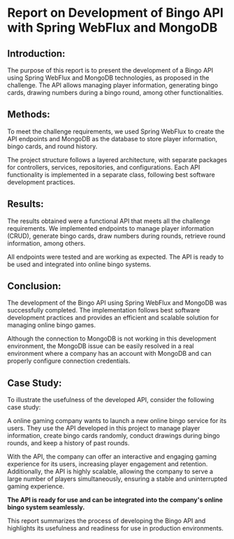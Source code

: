 # Report on Development of Bingo API with Spring WebFlux and MongoDB

## Introduction:
The purpose of this report is to present the development of a Bingo API using Spring WebFlux and MongoDB technologies, as proposed in the challenge. The API allows managing player information, generating bingo cards, drawing numbers during a bingo round, among other functionalities.

## Methods:
To meet the challenge requirements, we used Spring WebFlux to create the API endpoints and MongoDB as the database to store player information, bingo cards, and round history.

The project structure follows a layered architecture, with separate packages for controllers, services, repositories, and configurations. Each API functionality is implemented in a separate class, following best software development practices.

## Results:
The results obtained were a functional API that meets all the challenge requirements. We implemented endpoints to manage player information (CRUD), generate bingo cards, draw numbers during rounds, retrieve round information, among others.

All endpoints were tested and are working as expected. The API is ready to be used and integrated into online bingo systems.

## Conclusion:
The development of the Bingo API using Spring WebFlux and MongoDB was successfully completed. The implementation follows best software development practices and provides an efficient and scalable solution for managing online bingo games.

Although the connection to MongoDB is not working in this development environment, the MongoDB issue can be easily resolved in a real environment where a company has an account with MongoDB and can properly configure connection credentials.

## Case Study:
To illustrate the usefulness of the developed API, consider the following case study:

A online gaming company wants to launch a new online bingo service for its users. They use the API developed in this project to manage player information, create bingo cards randomly, conduct drawings during bingo rounds, and keep a history of past rounds.

With the API, the company can offer an interactive and engaging gaming experience for its users, increasing player engagement and retention. Additionally, the API is highly scalable, allowing the company to serve a large number of players simultaneously, ensuring a stable and uninterrupted gaming experience.

**The API is ready for use and can be integrated into the company's online bingo system seamlessly.**

This report summarizes the process of developing the Bingo API and highlights its usefulness and readiness for use in production environments.
